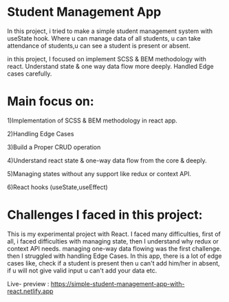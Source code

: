 # Student Management App

In this project, i tried to make a simple student management system with useState hook. Where u can manage data of all students, u can take attendance of students,u can see a student is present or absent. 

in this project, I focused on implement SCSS & BEM methodology with react. Understand state & one way data flow more deeply. Handled Edge cases carefully.

# Main focus on:

1)Implementation of SCSS & BEM methodology in react app.

2)Handling Edge Cases

3)Build a Proper CRUD operation

4)Understand react state & one-way data flow from the core & deeply.

5)Managing states without any support like redux or context API.

6)React hooks (useState,useEffect)

# Challenges I faced in this project:

This is my experimental project with React. I faced many difficulties, first of all, i faced difficulties with managing state, then I understand why redux or context API needs. managing one-way data flowing was the first challenge. then I struggled with handling Edge Cases. In this app, there is a lot of edge cases like, check if a student is present then u can't add him/her in absent, if u will not give valid input u can't add your data etc.


Live- preview : https://simple-student-management-app-with-react.netlify.app
